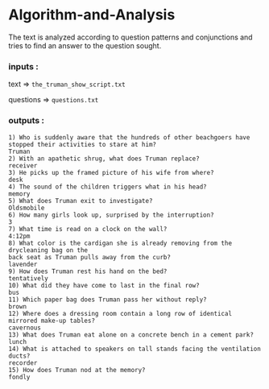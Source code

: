 # Algorithm-and-Analysis
The text is analyzed according to question patterns and conjunctions and tries to find an answer to the question sought.

### inputs :

text => `the_truman_show_script.txt`

questions => `questions.txt`

### outputs :

```
1) Who is suddenly aware that the hundreds of other beachgoers have stopped their activities to stare at him?
Truman
2) With an apathetic shrug, what does Truman replace?
receiver
3) He picks up the framed picture of his wife from where?
desk
4) The sound of the children triggers what in his head?
memory
5) What does Truman exit to investigate?
Oldsmobile
6) How many girls look up, surprised by the interruption?
3
7) What time is read on a clock on the wall?
4:12pm
8) What color is the cardigan she is already removing from the drycleaning bag on the 
back seat as Truman pulls away from the curb?
lavender
9) How does Truman rest his hand on the bed?
tentatively
10) What did they have come to last in the final row?
bus 
11) Which paper bag does Truman pass her without reply?
brown
12) Where does a dressing room contain a long row of identical mirrored make-up tables?
cavernous
13) What does Truman eat alone on a concrete bench in a cement park?
lunch
14) What is attached to speakers on tall stands facing the ventilation ducts?
recorder
15) How does Truman nod at the memory?
fondly
```
